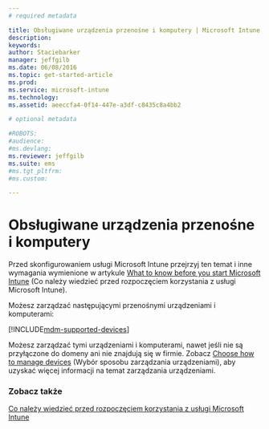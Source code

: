 ```yaml
---
# required metadata

title: Obsługiwane urządzenia przenośne i komputery | Microsoft Intune
description:
keywords:
author: Staciebarker
manager: jeffgilb
ms.date: 06/08/2016
ms.topic: get-started-article
ms.prod:
ms.service: microsoft-intune
ms.technology:
ms.assetid: aeeccfa4-0f14-447e-a3df-c8435c8a4bb2

# optional metadata

#ROBOTS:
#audience:
#ms.devlang:
ms.reviewer: jeffgilb
ms.suite: ems
#ms.tgt_pltfrm:
#ms.custom:

---
```


# Obsługiwane urządzenia przenośne i komputery

Przed skonfigurowaniem usługi Microsoft Intune przejrzyj ten temat i inne wymagania wymienione w artykule [What to know before you start Microsoft Intune](what-to-know-before-you-start-microsoft-intune.md) (Co należy wiedzieć przed rozpoczęciem korzystania z usługi Microsoft Intune). 

Możesz zarządzać następującymi przenośnymi urządzeniami i komputerami:

[!INCLUDE[mdm-supported-devices](../includes/mdm-supported-devices.md)] 

Możesz zarządzać tymi urządzeniami i komputerami, nawet jeśli nie są przyłączone do domeny ani nie znajdują się w firmie. Zobacz [Choose how to manage devices](/Intune/Deploy-use/choose-how-to-manage-devices) (Wybór sposobu zarządzania urządzeniami), aby uzyskać więcej informacji na temat zarządzania urządzeniami.


### Zobacz także
[Co należy wiedzieć przed rozpoczęciem korzystania z usługi Microsoft Intune](what-to-know-before-you-start-microsoft-intune.md)

<!--HONumber=Jun16_HO2-->



